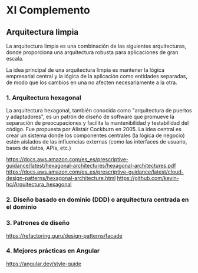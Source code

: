 # XI Complemento

## Arquitectura limpia
La arquitectura limpia  es una combinación de las siguientes arquitecturas, donde proporciona una arquitectura robusta para aplicaciones de gran escala.

La idea principal de una arquitectura limpia es mantener la lógica empresarial central y la lógica de la aplicación como entidades separadas, de modo que los cambios en una no afecten necesariamente a la otra.

### 1. Arquitectura hexagonal
La arquitectura hexagonal, también conocida como "arquitectura de puertos y adaptadores",  es un patrón de diseño de software que promueve la separación de preocupaciones y facilita la mantenibilidad y testabilidad del código.  Fue propuesta por Alistair Cockburn en 2005. La idea central es crear un sistema donde los componentes centrales (la lógica de negocio) estén aislados de las influencias externas (como las interfaces de usuario, bases de datos, APIs, etc.)

https://docs.aws.amazon.com/es_es/prescriptive-guidance/latest/hexagonal-architectures/hexagonal-architectures.pdf
https://docs.aws.amazon.com/es_es/prescriptive-guidance/latest/cloud-design-patterns/hexagonal-architecture.html
https://github.com/kevin-hc/Arquitectura_hexagonal

### 2. Diseño basado en dominio (DDD) o arquitectura centrada en el dominio

### 3. Patrones de diseño

https://refactoring.guru/design-patterns/facade

### 4. Mejores prácticas en Angular

https://angular.dev/style-guide

# 

<!--stackedit_data:
eyJoaXN0b3J5IjpbLTkzMTQzMTAxLC04NjUyMjM1NTcsLTk5ND
A1MTU1MCwzNDIzOTYwMTUsMTAwNzA0Mjc2N119
-->